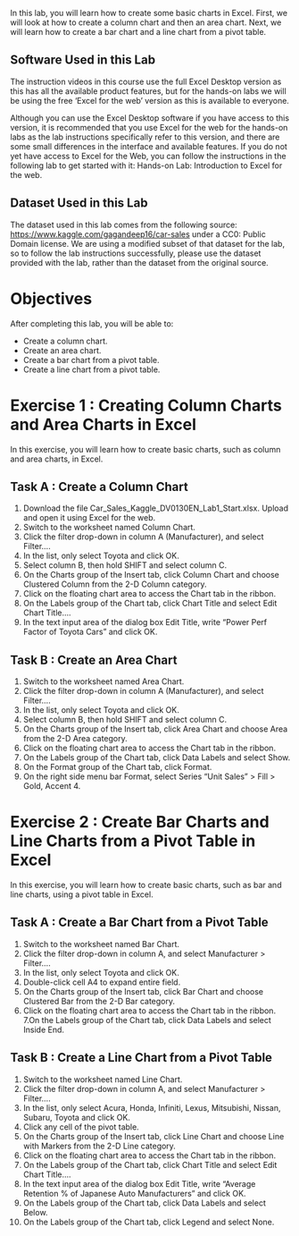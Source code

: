 In this lab, you will learn how to create some basic charts in Excel. First, we will look at how to create a column chart and then an area chart. Next, we will learn how to create a bar chart and a line chart from a pivot table.

## Software Used in this Lab
The instruction videos in this course use the full Excel Desktop version as this has all the available product features, but for the hands-on labs we will be using the free ‘Excel for the web’ version as this is available to everyone.

Although you can use the Excel Desktop software if you have access to this version, it is recommended that you use Excel for the web for the hands-on labs as the lab instructions specifically refer to this version, and there are some small differences in the interface and available features. If you do not yet have access to Excel for the Web, you can follow the instructions in the following lab to get started with it: Hands-on Lab: Introduction to Excel for the web.

## Dataset Used in this Lab
The dataset used in this lab comes from the following source: https://www.kaggle.com/gagandeep16/car-sales under a CC0: Public Domain license. We are using a modified subset of that dataset for the lab, so to follow the lab instructions successfully, please use the dataset provided with the lab, rather than the dataset from the original source.

# Objectives
After completing this lab, you will be able to:

- Create a column chart.
- Create an area chart.
- Create a bar chart from a pivot table.
- Create a line chart from a pivot table.

# Exercise 1 : Creating Column Charts and Area Charts in Excel
In this exercise, you will learn how to create basic charts, such as column and area charts, in Excel.

## Task A : Create a Column Chart
1. Download the file Car_Sales_Kaggle_DV0130EN_Lab1_Start.xlsx. Upload and open it using Excel for the web.
2. Switch to the worksheet named Column Chart.
3. Click the filter drop-down in column A (Manufacturer), and select Filter….
4. In the list, only select Toyota and click OK.
5. Select column B, then hold SHIFT and select column C.
6. On the Charts group of the Insert tab, click Column Chart and choose Clustered Column from the 2-D Column category.
7. Click on the floating chart area to access the Chart tab in the ribbon.
8. On the Labels group of the Chart tab, click Chart Title and select Edit Chart Title….
9. In the text input area of the dialog box Edit Title, write “Power Perf Factor of Toyota Cars” and click OK.

## Task B : Create an Area Chart
1. Switch to the worksheet named Area Chart.
2. Click the filter drop-down in column A (Manufacturer), and select Filter….
3. In the list, only select Toyota and click OK.
4. Select column B, then hold SHIFT and select column C.
5. On the Charts group of the Insert tab, click Area Chart and choose Area from the 2-D Area category.
6. Click on the floating chart area to access the Chart tab in the ribbon.
7. On the Labels group of the Chart tab, click Data Labels and select Show.
8. On the Format group of the Chart tab, click Format.
9. On the right side menu bar Format, select Series “Unit Sales” > Fill > Gold, Accent 4.

# Exercise 2 : Create Bar Charts and Line Charts from a Pivot Table in Excel
In this exercise, you will learn how to create basic charts, such as bar and line charts, using a pivot table in Excel.

## Task A : Create a Bar Chart from a Pivot Table
1. Switch to the worksheet named Bar Chart.
2. Click the filter drop-down in column A, and select Manufacturer > Filter….
3. In the list, only select Toyota and click OK.
4. Double-click cell A4 to expand entire field.
5. On the Charts group of the Insert tab, click Bar Chart and choose Clustered Bar from the 2-D Bar category.
6. Click on the floating chart area to access the Chart tab in the ribbon.
7.On the Labels group of the Chart tab, click Data Labels and select Inside End.

## Task B : Create a Line Chart from a Pivot Table
1. Switch to the worksheet named Line Chart.
2. Click the filter drop-down in column A, and select Manufacturer > Filter….
3. In the list, only select Acura, Honda, Infiniti, Lexus, Mitsubishi, Nissan, Subaru, Toyota and click OK.
4. Click any cell of the pivot table.
5. On the Charts group of the Insert tab, click Line Chart and choose Line with Markers from the 2-D Line category.
6. Click on the floating chart area to access the Chart tab in the ribbon.
7. On the Labels group of the Chart tab, click Chart Title and select Edit Chart Title….
8. In the text input area of the dialog box Edit Title, write “Average Retention % of Japanese Auto Manufacturers” and click OK.
9. On the Labels group of the Chart tab, click Data Labels and select Below.
10. On the Labels group of the Chart tab, click Legend and select None.
